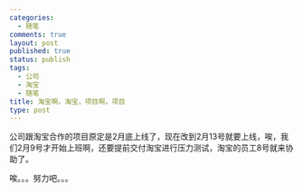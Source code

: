 ```yaml
--- 
categories: 
  - 随笔
comments: true
layout: post
published: true
status: publish
tags: 
  - 公司
  - 淘宝
  - 随笔
title: 淘宝啊，淘宝，项目啊，项目
type: post
---
```

公司跟淘宝合作的项目原定是2月底上线了，现在改到2月13号就要上线，唉，我们2月9号才开始上班啊，还要提前交付淘宝进行压力测试，淘宝的员工8号就来协助了。

唉。。。努力吧。。。
